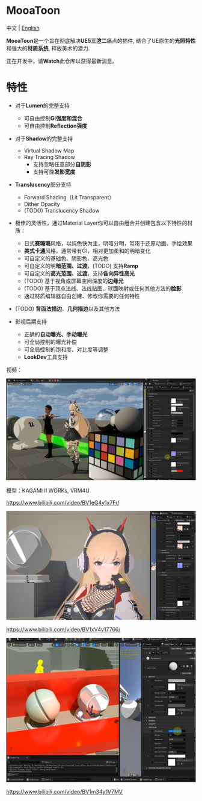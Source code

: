 # MooaToon
中文 | [English](https://github.com/JasonMa0012/MooaToon)

**MooaToon**是一个旨在彻底解决**UE5三渲二**痛点的插件, 结合了UE原生的**光照特性**和强大的**材质系统**, 释放美术的潜力.

正在开发中，请**Watch**此仓库以获得最新消息。

# 特性

- 对于**Lumen**的完整支持
  - 可自由控制**GI强度和混合**
  - 可自由控制**Reflection强度**
- 对于**Shadow**的完整支持

  - Virtual Shadow Map
  - Ray Tracing Shadow
    - 支持忽略任意部分**自阴影**
    - 支持可控**发影宽度**
- **Translucency**部分支持
  - Forward Shading（Lit Transparent）
  - Dither Opacity
  - (TODO) Translucency Shadow
- 极佳的灵活性，通过Material Layer你可以自由组合并创建包含以下特性的材质：

  - 日式**赛璐璐**风格，以纯色快为主，明暗分明，常用于还原动画、手绘效果
  - **美式卡通**风格，通常带有GI，相对更加柔和的明暗变化
  - 可自定义的基础色、阴影色、高光色
  - 可自定义的明**暗范围、过渡**，(TODO) 支持**Ramp**
  - 可自定义的**高光范围、过渡**，支持**各向异性高光**
  - (TODO) 基于视角或屏幕空间深度的**边缘光**
  - (TODO) 基于顶点法线、法线贴图、球面映射或任何其他方法的**脸影**
  - 通过材质编辑器自由创建、修改你需要的任何特性
- (TODO) **背面法描边**、**几何描边**以及其他方法 
- 影视后期支持

  - 正确的**自动曝光、手动曝光**
  - 可全局控制的曝光补偿
  - 可全局控制的饱和度、对比度等调整
  - **LookDev**工具支持

视频：

![image-20221118014720535](README_CN.assets/image-20221118014720535.png)

模型：KAGAMI Ⅱ WORKs, VRM4U

https://www.bilibili.com/video/BV1eG4y1x7Fr/

![image-20220723170300020](README_CN.assets/image-20220723170300020.png)

https://www.bilibili.com/video/BV1xV4y17766/



![image-20220613220050376](README_CN.assets/image-20220613220050376.png)

https://www.bilibili.com/video/BV1m34y1V7MV


